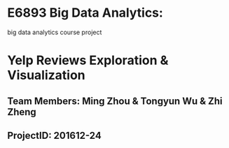 # E6893 Big Data Analytics:
big data analytics course project

# Yelp Reviews Exploration & Visualization

## Team Members: Ming Zhou & Tongyun Wu & Zhi Zheng

## ProjectID: 201612-24

